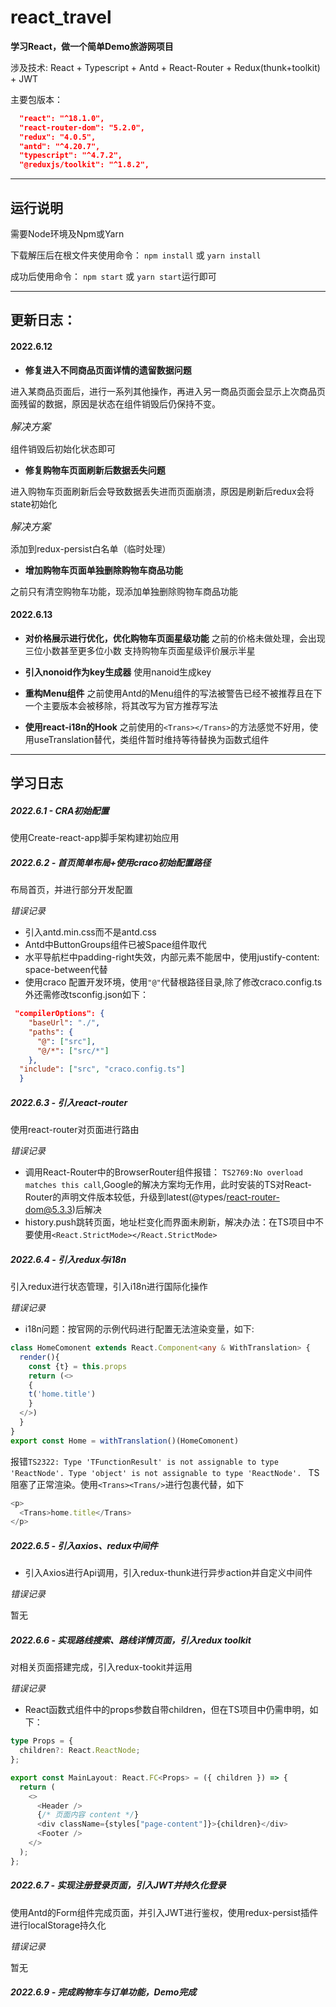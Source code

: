# react_travel
**学习React，做一个简单Demo旅游网项目**

涉及技术: React + Typescript + Antd + React-Router + Redux(thunk+toolkit) + JWT

主要包版本：
```json
  "react": "^18.1.0",
  "react-router-dom": "5.2.0",
  "redux": "4.0.5",
  "antd": "^4.20.7",
  "typescript": "^4.7.2",
  "@reduxjs/toolkit": "^1.8.2",
```
---
## 运行说明
需要Node环境及Npm或Yarn

下载解压后在根文件夹使用命令：
`npm install` 或 `yarn install`

成功后使用命令：
`npm start` 或 `yarn start`运行即可


---
## 更新日志：

#### 2022.6.12
- **修复进入不同商品页面详情的遗留数据问题**

进入某商品页面后，进行一系列其他操作，再进入另一商品页面会显示上次商品页面残留的数据，原因是状态在组件销毁后仍保持不变。

<font size="3">*解决方案*</font>

组件销毁后初始化状态即可

- **修复购物车页面刷新后数据丢失问题**

进入购物车页面刷新后会导致数据丢失进而页面崩溃，原因是刷新后redux会将state初始化

<font size="3">*解决方案*</font>

添加到redux-persist白名单（临时处理）

- **增加购物车页面单独删除购物车商品功能**

之前只有清空购物车功能，现添加单独删除购物车商品功能

#### 2022.6.13
- **对价格展示进行优化，优化购物车页面星级功能**
之前的价格未做处理，会出现三位小数甚至更多位小数
支持购物车页面星级评价展示半星

- **引入nonoid作为key生成器**
使用nanoid生成key

- **重构Menu组件**
之前使用Antd的Menu组件的写法被警告已经不被推荐且在下一个主要版本会被移除，将其改写为官方推荐写法

- **使用react-i18n的Hook**
之前使用的`<Trans></Trans>`的方法感觉不好用，使用useTranslation替代，类组件暂时维持等待替换为函数式组件

---
## 学习日志
##### 2022.6.1 - CRA初始配置
使用Create-react-app脚手架构建初始应用
##### 2022.6.2 - 首页简单布局+使用craco初始配置路径
布局首页，并进行部分开发配置

*错误记录*
- 引入antd.min.css而不是antd.css
- Antd中ButtonGroups组件已被Space组件取代
- 水平导航栏中padding-right失效，内部元素不能居中，使用justify-content: space-between代替
- 使用craco 配置开发环境，使用`"@"`代替根路径目录,除了修改craco.config.ts外还需修改tsconfig.json如下：
```json
 "compilerOptions": {
    "baseUrl": "./",
    "paths": {
      "@": ["src"],
      "@/*": ["src/*"]
    },
  "include": ["src", "craco.config.ts"]
  }
```

##### 2022.6.3 - 引入react-router
使用react-router对页面进行路由

*错误记录*
- 调用React-Router中的BrowserRouter组件报错：
  `TS2769:No overload matches this call`,Google的解决方案均无作用，此时安装的TS对React-Router的声明文件版本较低，升级到latest(@types/react-router-dom@5.3.3)后解决
- history.push跳转页面，地址栏变化而界面未刷新，解决办法：在TS项目中不要使用`<React.StrictMode></React.StrictMode>`
##### 2022.6.4 - 引入redux与i18n
引入redux进行状态管理，引入i18n进行国际化操作

*错误记录*
- i18n问题：按官网的示例代码进行配置无法渲染变量，如下:
```Typescript
class HomeComonent extends React.Component<any & WithTranslation> {
  render(){
	const {t} = this.props
	return (<>
  	{
  	t('home.title')
  	}
  </>)
  }
}
export const Home = withTranslation()(HomeComonent)
```
报错`TS2322: Type 'TFunctionResult' is not assignable to type 'ReactNode'.
  Type 'object' is not assignable to type 'ReactNode'.
`
TS阻塞了正常渲染。使用`<Trans><Trans/>`进行包裹代替，如下
```Typescript
<p>
  <Trans>home.title</Trans>
</p>
```
##### 2022.6.5 - 引入axios、redux中间件
- 引入Axios进行Api调用，引入redux-thunk进行异步action并自定义中间件

*错误记录*

暂无

##### 2022.6.6 - 实现路线搜索、路线详情页面，引入redux toolkit
对相关页面搭建完成，引入redux-tookit并运用

*错误记录*

- React函数式组件中的props参数自带children，但在TS项目中仍需申明，如下：
```Typescript
type Props = {
  children?: React.ReactNode;
};

export const MainLayout: React.FC<Props> = ({ children }) => {
  return (
    <>
      <Header />
      {/* 页面内容 content */}
      <div className={styles["page-content"]}>{children}</div>
      <Footer />
    </>
  );
};
```

##### 2022.6.7 - 实现注册登录页面，引入JWT并持久化登录
使用Antd的Form组件完成页面，并引入JWT进行鉴权，使用redux-persist插件进行localStorage持久化

*错误记录*

暂无

##### 2022.6.9 - 完成购物车与订单功能，Demo完成
